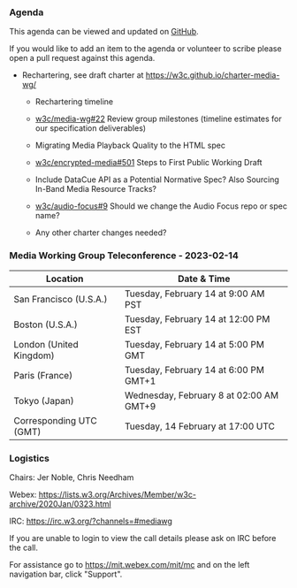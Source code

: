 ### Agenda

This agenda can be viewed and updated on [GitHub](https://github.com/w3c/media-wg/blob/main/meetings/2023-02-14-Media_Working_Group_Teleconference-agenda.md).

If you would like to add an item to the agenda or volunteer to scribe please open a pull request against this agenda.

* Rechartering, see draft charter at https://w3c.github.io/charter-media-wg/

  * Rechartering timeline

  * [w3c/media-wg#22](https://github.com/w3c/media-wg/issues/22) Review group milestones (timeline estimates for our specification deliverables)

  * Migrating Media Playback Quality to the HTML spec

  * [w3c/encrypted-media#501](https://github.com/w3c/encrypted-media/issues/501) Steps to First Public Working Draft

  * Include DataCue API as a Potential Normative Spec? Also Sourcing In-Band Media Resource Tracks?

  * [w3c/audio-focus#9](https://github.com/w3c/audio-focus/issues/9) Should we change the Audio Focus repo or spec name?

  * Any other charter changes needed?


### Media Working Group Teleconference - 2023-02-14

| Location | Date & Time |
| -------- | ----------- |
| San Francisco (U.S.A.) | Tuesday, February 14 at 9:00 AM PST |
| Boston (U.S.A.) | Tuesday, February 14 at 12:00 PM EST |
| London (United Kingdom) | Tuesday, February 14 at 5:00 PM GMT |
| Paris (France) | Tuesday, February 14 at 6:00 PM GMT+1 |
| Tokyo (Japan) | Wednesday, February 8 at 02:00 AM GMT+9 |
| Corresponding UTC (GMT) | Tuesday, 14 February at 17:00 UTC |

### Logistics

Chairs: Jer Noble, Chris Needham

Webex: https://lists.w3.org/Archives/Member/w3c-archive/2020Jan/0323.html

IRC: https://irc.w3.org/?channels=#mediawg

If you are unable to login to view the call details please ask on IRC before the call.

For assistance go to https://mit.webex.com/mit/mc and on the left navigation bar, click "Support".
